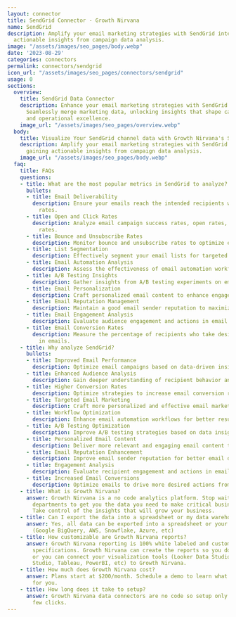 ```yaml
---
layout: connector
title: SendGrid Connector - Growth Nirvana
name: SendGrid
description: Amplify your email marketing strategies with SendGrid integration, gaining
  actionable insights from campaign data analysis.
image: "/assets/images/seo_pages/body.webp"
date: '2023-08-29'
categories: connectors
permalink: connectors/sendgrid
icon_url: "/assets/images/seo_pages/connectors/sendgrid"
usage: 0
sections:
  overview:
    title: SendGrid Data Connector
    description: Enhance your email marketing strategies with SendGrid integration.
      Seamlessly merge marketing data, unlocking insights that shape campaign strategies
      and operational excellence.
    image_url: "/assets/images/seo_pages/overview.webp"
  body:
    title: Visualize Your SendGrid channel data with Growth Nirvana's SendGrid Connector
    description: Amplify your email marketing strategies with SendGrid integration,
      gaining actionable insights from campaign data analysis.
    image_url: "/assets/images/seo_pages/body.webp"
  faq:
    title: FAQs
    questions:
    - title: What are the most popular metrics in SendGrid to analyze?
      bullets:
      - title: Email Deliverability
        description: Ensure your emails reach the intended recipients with high deliverability
          rates.
      - title: Open and Click Rates
        description: Analyze email campaign success rates, open rates, and click-through
          rates.
      - title: Bounce and Unsubscribe Rates
        description: Monitor bounce and unsubscribe rates to optimize email campaigns.
      - title: List Segmentation
        description: Effectively segment your email lists for targeted marketing campaigns.
      - title: Email Automation Analysis
        description: Assess the effectiveness of email automation workflows.
      - title: A/B Testing Insights
        description: Gather insights from A/B testing experiments on email campaigns.
      - title: Email Personalization
        description: Craft personalized email content to enhance engagement.
      - title: Email Reputation Management
        description: Maintain a good email sender reputation to maximize deliverability.
      - title: Email Engagement Analysis
        description: Evaluate audience engagement and actions in email campaigns.
      - title: Email Conversion Rates
        description: Measure the percentage of recipients who take desired actions
          in emails.
    - title: Why analyze SendGrid?
      bullets:
      - title: Improved Email Performance
        description: Optimize email campaigns based on data-driven insights.
      - title: Enhanced Audience Analysis
        description: Gain deeper understanding of recipient behavior and preferences.
      - title: Higher Conversion Rates
        description: Optimize strategies to increase email conversion rates.
      - title: Targeted Email Marketing
        description: Craft more personalized and effective email marketing campaigns.
      - title: Workflow Optimization
        description: Enhance email automation workflows for better results.
      - title: A/B Testing Optimization
        description: Improve A/B testing strategies based on data insights.
      - title: Personalized Email Content
        description: Deliver more relevant and engaging email content to recipients.
      - title: Email Reputation Enhancement
        description: Improve email sender reputation for better email deliverability.
      - title: Engagement Analysis
        description: Evaluate recipient engagement and actions in email campaigns.
      - title: Increased Email Conversions
        description: Optimize emails to drive more desired actions from recipients.
    - title: What is Growth Nirvana?
      answer: Growth Nirvana is a no code analytics platform. Stop waiting for other
        departments to get you the data you need to make critical business decisions.
        Take control of the insights that will grow your business.
    - title: Can I export the data into a spreadsheet or my data warehouse?
      answer: Yes, all data can be exported into a spreadsheet or your data warehouse
        (Google BigQuery, AWS, Snowflake, Azure, etc)
    - title: How customizable are Growth Nirvana reports?
      answer: Growth Nirvana reporting is 100% white labeled and customized to your
        specifications. Growth Nirvana can create the reports so you don’t have to
        or you can connect your visualization tools (Looker Data Studio/Google Data
        Studio, Tableau, PowerBI, etc) to Growth Nirvana.
    - title: How much does Growth Nirvana cost?
      answer: Plans start at $200/month. Schedule a demo to learn what plan is best
        for you.
    - title: How long does it take to setup?
      answer: Growth Nirvana data connectors are no code so setup only requires a
        few clicks.
---
```

